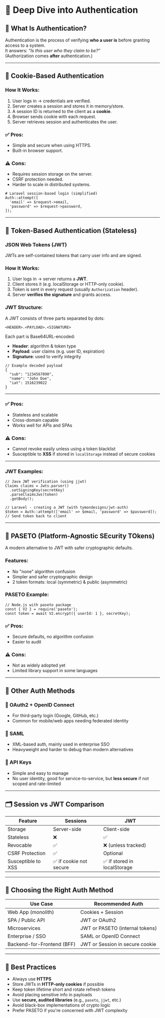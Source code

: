 # 🔐 Deep Dive into Authentication

## 🧭 What Is Authentication?

Authentication is the process of verifying **who a user is** before granting access to a system.  
It answers: _“Is this user who they claim to be?”_  
(Authorization comes **after** authentication.)

---

## 🧁 Cookie-Based Authentication

### How It Works:
1. User logs in → credentials are verified.
2. Server creates a session and stores it in memory/store.
3. A session ID is returned to the client as a **cookie**.
4. Browser sends cookie with each request.
5. Server retrieves session and authenticates the user.

### ✅ Pros:
- Simple and secure when using HTTPS.
- Built-in browser support.

### ⚠️ Cons:
- Requires session storage on the server.
- CSRF protection needed.
- Harder to scale in distributed systems.

```
# Laravel session-based login (simplified)
Auth::attempt([
  'email' => $request->email,
  'password' => $request->password,
]);
```

---

## 💠 Token-Based Authentication (Stateless)

### JSON Web Tokens (JWT)

JWTs are self-contained tokens that carry user info and are signed.

### How It Works:
1. User logs in → server returns a **JWT**.
2. Client stores it (e.g. localStorage or HTTP-only cookie).
3. Token is sent in every request (usually `Authorization` header).
4. Server **verifies the signature** and grants access.

### JWT Structure:
A JWT consists of three parts separated by dots:

```
<HEADER>.<PAYLOAD>.<SIGNATURE>
```

Each part is Base64URL-encoded:
- **Header**: algorithm & token type
- **Payload**: user claims (e.g. user ID, expiration)
- **Signature**: used to verify integrity

```
// Example decoded payload
{
  "sub": "1234567890",
  "name": "John Doe",
  "iat": 1516239022
}
```

---

### ✅ Pros:
- Stateless and scalable
- Cross-domain capable
- Works well for APIs and SPAs

### ⚠️ Cons:
- Cannot revoke easily unless using a token blacklist
- Susceptible to **XSS** if stored in `localStorage` instead of secure cookies

---

### JWT Examples:

```
// Java JWT verification (using jjwt)
Claims claims = Jwts.parser()
  .setSigningKey(secretKey)
  .parseClaimsJws(token)
  .getBody();
```

```
// Laravel - creating a JWT (with tymondesigns/jwt-auth)
$token = Auth::attempt(['email' => $email, 'password' => $password]);
// Send token back to client
```

---

## 🔐 PASETO (Platform-Agnostic SEcurity TOkens)

A modern alternative to JWT with safer cryptographic defaults.

### Features:
- No "none" algorithm confusion
- Simpler and safer cryptographic design
- 2 token formats: local (symmetric) & public (asymmetric)

### PASETO Example:

```
// Node.js with paseto package
const { V2 } = require('paseto');
const token = await V2.encrypt({ userId: 1 }, secretKey);
```

### ✅ Pros:
- Secure defaults, no algorithm confusion
- Easier to audit

### ⚠️ Cons:
- Not as widely adopted yet
- Limited library support in some languages

---

## 🧾 Other Auth Methods

### 🔐 OAuth2 + OpenID Connect
- For third-party login (Google, GitHub, etc.)
- Common for mobile/web apps needing federated identity

### 📄 SAML
- XML-based auth, mainly used in enterprise SSO
- Heavyweight and harder to debug than modern alternatives

### 🔑 API Keys
- Simple and easy to manage
- No user identity, good for service-to-service, but **less secure** if not scoped and rate-limited

---

## 🗂️ Session vs JWT Comparison

| Feature             | Sessions           | JWT                   |
|---------------------|--------------------|------------------------|
| Storage             | Server-side        | Client-side            |
| Stateless           | ❌                 | ✅                     |
| Revocable           | ✅                 | ❌ (unless tracked)    |
| CSRF Protection     | ✅                 | Optional               |
| Susceptible to XSS  | ✅ if cookie not secure | ✅ if stored in localStorage |

---

## 🧠 Choosing the Right Auth Method

| Use Case                      | Recommended Auth                |
|------------------------------|---------------------------------|
| Web App (monolith)           | Cookies + Session               |
| SPA / Public API             | JWT or OAuth2                   |
| Microservices                | JWT or PASETO (internal tokens) |
| Enterprise / SSO             | SAML or OpenID Connect          |
| Backend-for-Frontend (BFF)   | JWT or Session in secure cookie |

---

## 🔐 Best Practices

- Always use **HTTPS**
- Store JWTs in **HTTP-only cookies** if possible
- Keep token lifetime short and rotate refresh tokens
- Avoid placing sensitive info in payloads
- Use **secure, audited libraries** (e.g., `paseto`, `jjwt`, etc.)
- Avoid black-box implementations of crypto logic
- Prefer PASETO if you're concerned with JWT complexity
